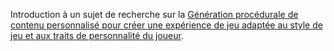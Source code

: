 Introduction à un sujet de recherche sur la [Génération procédurale de contenu personnalisé pour créer une expérience de jeu adaptée au style de jeu et aux traits de personnalité du joueur](https://github.com/lowlighter/uqac/blob/master/research/2/introduction.pdf).
